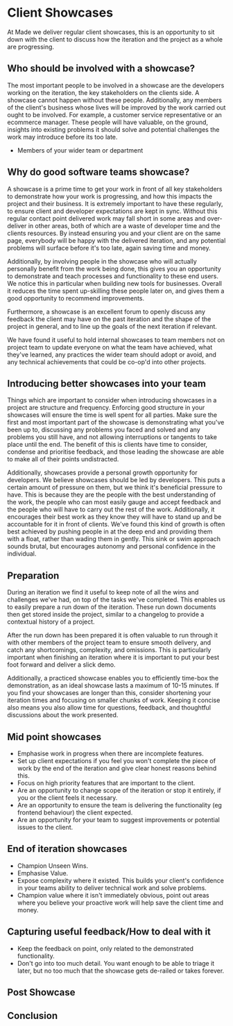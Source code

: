 # Client Showcases

At Made we deliver regular client showcases, this is an opportunity to sit down with the client to discuss how the iteration and the project as a whole are progressing.

## Who should be involved with a showcase?
<!-- - Clients -->
<!-- - Talking to people in the clients business who actually will use the product. -->

The most important people to be involved in a showcase are the developers working on the iteration, the key stakeholders on the clients side. A showcase cannot happen without these people. Additionally, any members of the client's business whose lives will be improved by the work carried out ought to be involved. For example, a customer service representative or an ecommerce manager. These people will have valuable, on the ground, insights into existing problems it should solve and potential challenges the work may introduce before its too late.

- Members of your wider team or department

## Why do good software teams showcase?
<!-- - To keep clients informed of current progress. -->
<!-- - To keep client and developer expectations aligned. -->
<!-- - Demonstrate and teach processes to the end user. -->
<!-- - Collect feedback on ways the work could be improved. -->
<!-- - Line up the next iteration. -->
<!-- - To expose learnings to wider team or department, and promote adoption of X, Y, Z -->

A showcase is a prime time to get your work in front of all key stakeholders to demonstrate how your work is progressing, and how this impacts the project and their business. It is extremely important to have these regularly, to ensure client and developer expectations are kept in sync. Without this regular contact point delivered work may fall short in some areas and over-deliver in other areas, both of which are a waste of developer time and the clients resources. By instead ensuring you and your client are on the same page, everybody will be happy with the delivered iteration, and any potential problems will surface before it's too late, again saving time and money.

Additionally, by involving people in the showcase who will actually personally benefit from the work being done, this gives you an opportunity to demonstrate and teach processes and functionality to these end users. We notice this in particular when building new tools for businesses. Overall it reduces the time spent up-skilling these people later on, and gives them a good opportunity to recommend improvements.

Furthermore, a showcase is an excellent forum to openly discuss any feedback the client may have on the past iteration and the shape of the project in general, and to line up the goals of the next iteration if relevant.

We have found it useful to hold internal showcases to team members not on project team to update everyone on what the team have achieved, what they've learned, any practices the wider team should adopt or avoid, and any technical achievements that could be co-op'd into other projects.

## Introducing better showcases into your team
<!-- - Frequency - more feedback opportunities = better -->
<!-- - Structure - enforce good structure in your showcases, make sure the first and most important part is telling them what you've been up, and not allowing interruptions or tangents to take place. -->

Things which are important to consider when introducing showcases in a project are structure and frequency. Enforcing good structure in your showcases will ensure the time is well spent for all parties. Make sure the first and most important part of the showcase is demonstrating what you've been up to, discussing any problems you faced and solved and any problems you still have, and not allowing interruptions or tangents to take place until the end. The benefit of this is clients have time to consider, condense and prioritise feedback, and those leading the showcase are able to make all of their points undistracted.

Additionally, showcases provide a personal growth opportunity for developers. We believe showcases should be led by developers. This puts a certain amount of pressure on them, but we think it's beneficial pressure to have. This is because they are the people with the best understanding of the work, the people who can most easily gauge and accept feedback and the people who will have to carry out the rest of the work. Additionally, it encourages their best work as they know they will have to stand up and be accountable for it in front of clients. We've found this kind of growth is often best achieved by pushing people in at the deep end and providing them with a float, rather than wading them in gently. This sink or swim approach sounds brutal, but encourages autonomy and personal confidence in the individual.

## Preparation
<!-- - List what you want to cover, which includes work complete and generally issues uncovered.
- Practice the showcase internally, particularly when its the end of an iteration. -->
<!-- - Timebox the presentation and leave time for questions. -->

During an iteration we find it useful to keep note of all the wins and challenges we've had, on top of the tasks we've completed. This enables us to easily prepare a run down of the iteration. These run down documents then get stored inside the project, similar to a changelog to provide a contextual history of a project.

After the run down has been prepared it is often valuable to run through it with other members of the project team to ensure smooth delivery, and catch any shortcomings, complexity, and omissions. This is particularly important when finishing an iteration where it is important to put your best foot forward and deliver a slick demo.

Additionally, a practiced showcase enables you to efficiently time-box the demonstration, as an ideal showcase lasts a maximum of 10-15 minutes. If you find your showcases are longer than this, consider shortening your iteration times and focusing on smaller chunks of work. Keeping it concise also means you also allow time for questions, feedback, and thoughtful discussions about the work presented.

## Mid point showcases
- Emphasise work in progress when there are incomplete features.
- Set up client expectations if you feel you won't complete the piece of work by the end of the iteration and give clear honest reasons behind this.
- Focus on high priority features that are important to the client.
- Are an opportunity to change scope of the iteration or stop it entirely, if you or the client feels it necessary.
- Are an opportunity to ensure the team is delivering the functionality (eg frontend behaviour) the client expected.
- Are an opportunity for your team to suggest improvements or potential issues to the client.

## End of iteration showcases
- Champion Unseen Wins.
- Emphasise Value.
- Expose complexity where it existed. This builds your client's confidence in your teams ability to deliver technical work and solve problems.
- Champion value where it isn't immediately obvious, point out areas where you believe your proactive work will help save the client time and money.

## Capturing useful feedback/How to deal with it
- Keep the feedback on point, only related to the demonstrated functionality.
- Don't go into too much detail. You want enough to be able to triage it later, but no too much that the showcase gets de-railed or takes forever.

## Post Showcase

## Conclusion
